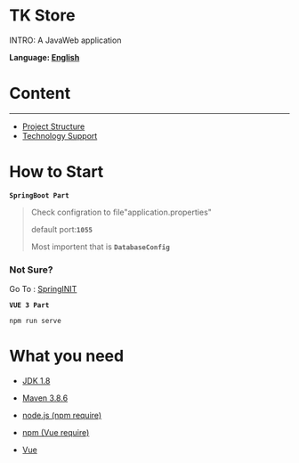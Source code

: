 # TK Store
INTRO: A JavaWeb application

**Language: [English]()**

# Content
---
- [Project Structure]()
- [Technology Support](th.md)

# How to Start

**`SpringBoot Part`** 

> Check configration to file"application.properties"
>
> default port:**`1055`**
>
> Most importent that is **`DatabaseConfig`**

### Not Sure?

Go To : [SpringINIT](https://start.spring.io)

**`VUE 3 Part`**

```shell
npm run serve
```

# What you need

- [JDK 1.8]()
- [Maven 3.8.6]()

- [node.js (npm require)](https://nodejs.org/zh-cn/)
- [npm (Vue require)]()
- [Vue](https://vuejs.org/)

